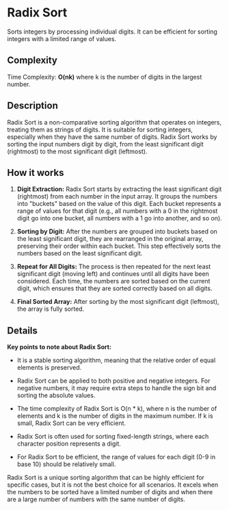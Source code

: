 # Radix Sort

Sorts integers by processing individual digits.
It can be efficient for sorting integers with a
limited range of values.


## Complexity
Time Complexity: **O(nk)** where k is the number of 
digits in the largest number.

## Description
Radix Sort is a non-comparative sorting algorithm that operates on integers, treating them
as strings of digits. It is suitable for sorting integers, especially when they have the
same number of digits. Radix Sort works by sorting the input numbers digit by digit, from
the least significant digit (rightmost) to the most significant digit (leftmost).

## How it works
1. **Digit Extraction:** Radix Sort starts by extracting the least significant digit
  (rightmost) from each number in the input array. It groups the numbers into "buckets" based
  on the value of this digit. Each bucket represents a range of values for that digit (e.g.,
  all numbers with a 0 in the rightmost digit go into one bucket, all numbers with a 1 go into
  another, and so on).

2. **Sorting by Digit:** After the numbers are grouped into buckets based on the least significant
  digit, they are rearranged in the original array, preserving their order within each bucket.
  This step effectively sorts the numbers based on the least significant digit.

3. **Repeat for All Digits:** The process is then repeated for the next least significant digit
  (moving left) and continues until all digits have been considered. Each time, the numbers are
  sorted based on the current digit, which ensures that they are sorted correctly based on all digits.

4. **Final Sorted Array:** After sorting by the most significant digit (leftmost), the array is
  fully sorted.

## Details
**Key points to note about Radix Sort:**

* It is a stable sorting algorithm, meaning that the relative order of equal elements is preserved.

* Radix Sort can be applied to both positive and negative integers. For negative numbers,
it may require extra steps to handle the sign bit and sorting the absolute values.

* The time complexity of Radix Sort is O(n * k), where n is the number of elements and k is
the number of digits in the maximum number. If k is small, Radix Sort can be very efficient.

* Radix Sort is often used for sorting fixed-length strings, where each character
position represents a digit.

* For Radix Sort to be efficient, the range of values for each digit (0-9 in base 10) should
be relatively small.

Radix Sort is a unique sorting algorithm that can be highly efficient for specific cases,
but it is not the best choice for all scenarios. It excels when the numbers to be sorted
have a limited number of digits and when there are a large number of numbers with the same
number of digits.
